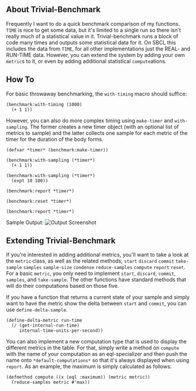About Trivial-Benchmark
-----------------------
Frequently I want to do a quick benchmark comparison of my functions. `TIME` is nice to get some data, but it's limited to a single run so there isn't really much of a statistical value in it. Trivial-benchmark runs a block of code many times and outputs some statistical data for it. On SBCL this includes the data from `TIME`, for all other implementations just the REAL- and RUN-TIME data. However, you can extend the system by adding your own `metric`s to it, or even by adding additional statistical `compute`ations. 

How To
------
For basic throwaway benchmarking, the `with-timing` macro should suffice:

    (benchmark:with-timing (1000)
      (+ 1 1))

However, you can also do more complex timing using `make-timer` and `with-sampling`. The former creates a new timer object (with an optional list of metrics to sample) and the latter collects one sample for each metric of the timer for the duration of the body forms.

    (defvar *timer* (benchmark:make-timer))
    
    (benchmark:with-sampling (*timer*)
      (+ 1 1))
    
    (benchmark:with-sampling (*timer*)
      (expt 10 100))
    
    (benchmark:report *timer*)
    
    (benchmark:reset *timer*)
    
    (benchmark:report *timer*)

Sample Output:
![Output Screenshot](http://shinmera.tymoon.eu/public/plump-benchmark.png)

Extending Trivial-Benchmark
---------------------------
If you're interested in adding additional metrics, you'll want to take a look at the `metric` class, as well as the related methods, `start` `discard` `commit` `take-sample` `samples` `sample-size` `condense` `reduce-samples` `compute` `report` `reset`. For a basic `metric`, you only need to implement `start`, `discard`, `commit`, `samples`, and `take-sample`. The other functions have standard methods that will do their computations based on those five.

If you have a function that returns a current state of your sample and simply want to have the metric show the delta between `start` and `commit`, you can use `define-delta-sample`.

    (define-delta-metric run-time
      (/ (get-internal-run-time)
         internal-time-units-per-second))

You can also implement a new computation type that is used to display the different metrics in the table. For that, simply write a method on `compute` with the name of your computation as an eql-specializer and then push the name onto `*default-computations*` so that it's always displayed when using `report`. As an example, the maximum is simply calculated as follows:

    (defmethod compute ((x (eql :maximum)) (metric metric))
      (reduce-samples metric #'max))

